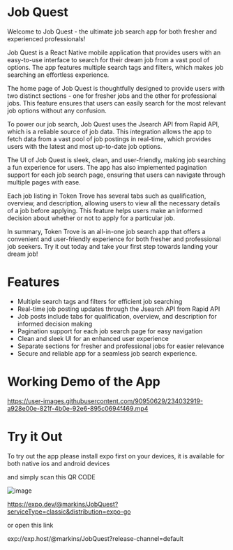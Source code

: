 # Job Quest

Welcome to Job Quest - the ultimate job search app for both fresher and experienced professionals!

Job Quest is a React Native mobile application that provides users with an easy-to-use interface to search for their dream job from a vast pool of options. The app features multiple search tags and filters, which makes job searching an effortless experience.

The home page of Job Quest is thoughtfully designed to provide users with two distinct sections - one for fresher jobs and the other for professional jobs. This feature ensures that users can easily search for the most relevant job options without any confusion.

To power our job search, Job Quest uses the Jsearch API from Rapid API, which is a reliable source of job data. This integration allows the app to fetch data from a vast pool of job postings in real-time, which provides users with the latest and most up-to-date job options.

The UI of Job Quest is sleek, clean, and user-friendly, making job searching a fun experience for users. The app has also implemented pagination support for each job search page, ensuring that users can navigate through multiple pages with ease.

Each job listing in Token Trove has several tabs such as qualification, overview, and description, allowing users to view all the necessary details of a job before applying. This feature helps users make an informed decision about whether or not to apply for a particular job.

In summary, Token Trove is an all-in-one job search app that offers a convenient and user-friendly experience for both fresher and professional job seekers. Try it out today and take your first step towards landing your dream job!

# Features

- Multiple search tags and filters for efficient job searching
- Real-time job posting updates through the Jsearch API from Rapid API
- Job posts include tabs for qualification, overview, and description for informed decision making
- Pagination support for each job search page for easy navigation
- Clean and sleek UI for an enhanced user experience
- Separate sections for fresher and professional jobs for easier relevance
- Secure and reliable app for a seamless job search experience.


# Working Demo of the App


https://user-images.githubusercontent.com/90950629/234032919-a928e00e-821f-4b0e-92e6-895c0694f469.mp4


# Try it Out

To try out the app please install expo first on your devices, it is available for both native ios and android devices

and simply scan this QR CODE

![image](https://user-images.githubusercontent.com/90950629/234028897-680c6350-cb19-4ff8-b611-5b284dc3451e.png)


https://expo.dev/@markins/JobQuest?serviceType=classic&distribution=expo-go


or open this link 

exp://exp.host/@markins/JobQuest?release-channel=default


